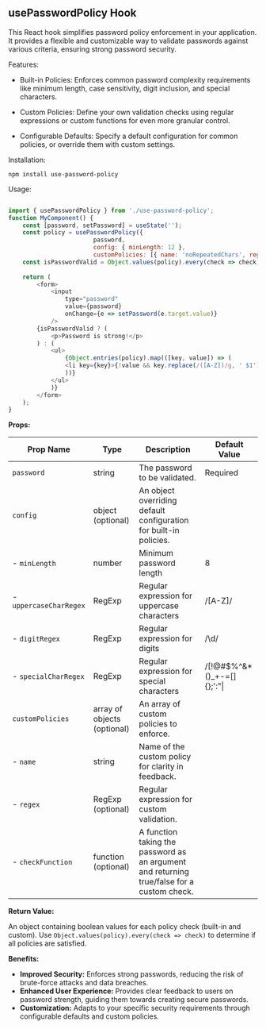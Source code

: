 ## usePasswordPolicy Hook

This React hook simplifies password policy enforcement in your application. It provides a flexible and customizable way to validate passwords against various criteria, ensuring strong password security.

Features:
- Built-in Policies: Enforces common password complexity requirements like minimum length, case sensitivity, digit inclusion, and special characters.

- Custom Policies: Define your own validation checks using regular expressions or custom functions for even more granular control.

- Configurable Defaults: Specify a default configuration for common policies, or override them with custom settings.

Installation:

```
npm install use-password-policy
```

Usage:

```javascript

import { usePasswordPolicy } from './use-password-policy';
function MyComponent() {
	const [password, setPassword] = useState('');
	const policy = usePasswordPolicy({
						password,
						config: { minLength: 12 },
						customPolicies: [{ name: 'noRepeatedChars', regex: /^(?!.*(.)\1)/ },],});
	const isPasswordValid = Object.values(policy).every(check => check);
	
	return (
		<form>
			<input
				type="password"
				value={password}
				onChange={e => setPassword(e.target.value)}
			/>
		{isPasswordValid ? (
			<p>Password is strong!</p>
		) : (
			<ul>
				{Object.entries(policy).map(([key, value]) => (
				<li key={key}>{!value && key.replace(/([A-Z])/g, ' $1')}</li>
				))}
			</ul>
			)}
		</form>
	);
}
```

**Props:**

| Prop Name              | Type                        | Description                                                                                | Default Value              |
| ---------------------- | --------------------------- | ------------------------------------------------------------------------------------------ | -------------------------- |
| `password`             | string                      | The password to be validated.                                                              | Required                   |
| `config`               | object (optional)           | An object overriding default configuration for built-in policies.                          |                            |
| - `minLength`          | number                      | Minimum password length                                                                    | 8                          |
| - `uppercaseCharRegex` | RegExp                      | Regular expression for uppercase characters                                                | /[A-Z]/                    |
| - `digitRegex`         | RegExp                      | Regular expression for digits                                                              | /\d/                       |
| - `specialCharRegex`   | RegExp                      | Regular expression for special characters                                                  | /[!@#$%^&*()_+-=[]{};':"\| |
| `customPolicies`       | array of objects (optional) | An array of custom policies to enforce.                                                    |                            |
| - `name`               | string                      | Name of the custom policy for clarity in feedback.                                         |                            |
| - `regex`              | RegExp (optional)           | Regular expression for custom validation.                                                  |                            |
| - `checkFunction`      | function (optional)         | A function taking the password as an argument and returning true/false for a custom check. |                            |

**Return Value:**

An object containing boolean values for each policy check (built-in and custom). Use `Object.values(policy).every(check => check)` to determine if all policies are satisfied.

**Benefits:**

- **Improved Security:** Enforces strong passwords, reducing the risk of brute-force attacks and data breaches.
- **Enhanced User Experience:** Provides clear feedback to users on password strength, guiding them towards creating secure passwords.
- **Customization:** Adapts to your specific security requirements through configurable defaults and custom policies.